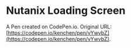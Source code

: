 # Nutanix Loading Screen

A Pen created on CodePen.io. Original URL: [https://codepen.io/kenchen/pen/vYwvbZ](https://codepen.io/kenchen/pen/vYwvbZ).

